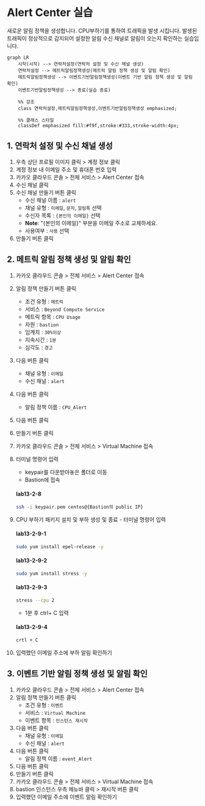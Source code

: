 # Alert Center 실습

새로운 알림 정책을 생성합니다. CPU부하기를 통하여 트래픽을 발생 시킵니다. 
발생된 트래픽이 정상적으로 감지되어 설정한 알림 수신 채널로 알림이 오는지 확인하는 실습입니다.

``` mermaid
graph LR
    시작(시작) --> 연락처설정(연락처 설정 및 수신 채널 생성)
    연락처설정 --> 메트릭알림정책생성(메트릭 알림 정책 생성 및 알림 확인)
    메트릭알림정책생성 --> 이벤트기반알림정책생성(이벤트 기반 알림 정책 생성 및 알림 확인)
    이벤트기반알림정책생성 --> 종료(실습 종료)

    %% 강조
    class 연락처설정,메트릭알림정책생성,이벤트기반알림정책생성 emphasized;
    
    %% 클래스 스타일
    classDef emphasized fill:#f9f,stroke:#333,stroke-width:4px;
```

## 1. 연락처 설정 및 수신 채널 생성


1. 우측 상단 프로필 이미지 클릭 > 계정 정보 클릭
2. 계정 정보 내 이메일 주소 및 휴대폰 번호 입력
3. 카카오 클라우드 콘솔 > 전체 서비스 > Alert Center 접속
4. 수신 채널 클릭
5. 수신 채널 만들기 버튼 클릭
    - 수신 채널 이름 : `alert`
    - 채널 유형 : `이메일`, `문자`, `알림톡` 선택
    - 수신자 목록 : `{본인의 이메일}` 선택
    - **Note**: "{본인의 이메일}" 부분을 이메일 주소로 교체하세요.
    - 사용여부 : `사용` 선택
6. 만들기 버튼 클릭

## 2. 메트릭 알림 정책 생성 및 알림 확인
1. 카카오 클라우드 콘솔 > 전체 서비스 > Alert Center 접속
2. 알림 정책 만들기 버튼 클릭
    - 조건 유형 : `메트릭`
    - 서비스 : `Beyond Compute Service`
    - 메트릭 항목 : `CPU Usage`
    - 자원 : `bastion`
    - 임계치 : `30%이상`
    - 지속시간 : `1분`
    - 심각도 : `경고`
3. 다음 버튼 클릭
    - 채널 유형 : `이메일`
    - 수신 채널 : `alert`
4. 다음 버튼 클릭
    - 알림 정책 이름 : `CPU_Alert`
5. 다음 버튼 클릭 
6. 만들기 버튼 클릭
7. 카카오 클라우드 콘솔 > 전체 서비스 > Virtual Machine 접속
8. 터미널 명령어 입력
    - keypair를 다운받아놓은 폴더로 이동
    - Bastion에 접속
  
    #### **lab13-2-8**
    ```bash
    ssh -i keypair.pem centos@{Bastion의 public IP}
    ```
9. CPU 부하기 패키지 설치 및 부하 생성 및 종료 - 터미널 명령어 입력
  
    #### **lab13-2-9-1**
    ```bash
    sudo yum install epel-release -y
    ```
  
    #### **lab13-2-9-2**
    ```bash
    sudo yum install stress -y
    ```
  
    #### **lab13-2-9-3**
    ```bash
    stress --cpu 2
    ```
    - 1분 후 ctrl+ C 입력
  
    #### **lab13-2-9-4**
    ```bash 
    crtl + C 
    ```
    
10. 입력했던 이메일 주소에 부하 알림 확인하기

## 3. 이벤트 기반 알림 정책 생성 및 알림 확인
1. 카카오 클라우드 콘솔 > 전체 서비스 > Alert Center 접속
2. 알림 정책 만들기 버튼 클릭
    - 조건 유형 : `이벤트`
    - 서비스 : `Virtual Machine`
    - 이벤트 항목 : `인스턴스 재시작`
3. 다음 버튼 클릭
    - 채널 유형 : `이메일`
    - 수신 채널 : `alert`
4. 다음 버튼 클릭
    - 알림 정책 이름 : `event_Alert`
5. 다음 버튼 클릭
6. 만들기 버튼 클릭
7. 카카오 클라우드 콘솔 > 전체 서비스 > Virtual Machine 접속
8. bastion 인스턴스 우측 메뉴바 클릭 > 재시작 버튼 클릭
9. 입력했던 이메일 주소에 이벤트 알림 확인하기

